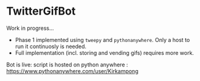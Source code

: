 # TwitterGifBot
Work in progress...
- Phase 1 implemented using `tweepy` and `pythonanywhere`. Only a host to run it continuosly is needed. 
- Full implementation (incl. storing and vending gifs) requires more work.

Bot is live: script is hosted on python anywhere : https://www.pythonanywhere.com/user/Kirkampong
